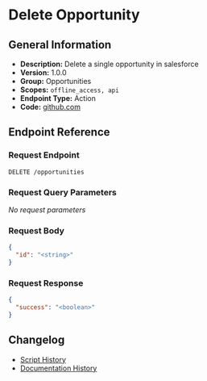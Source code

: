 <!-- BEGIN GENERATED CONTENT -->
# Delete Opportunity

## General Information

- **Description:** Delete a single opportunity in salesforce
- **Version:** 1.0.0
- **Group:** Opportunities
- **Scopes:** `offline_access, api`
- **Endpoint Type:** Action
- **Code:** [github.com](https://github.com/NangoHQ/integration-templates/tree/main/integrations/salesforce/actions/delete-opportunity.ts)


## Endpoint Reference

### Request Endpoint

`DELETE /opportunities`

### Request Query Parameters

_No request parameters_

### Request Body

```json
{
  "id": "<string>"
}
```

### Request Response

```json
{
  "success": "<boolean>"
}
```

## Changelog

- [Script History](https://github.com/NangoHQ/integration-templates/commits/main/integrations/salesforce/actions/delete-opportunity.ts)
- [Documentation History](https://github.com/NangoHQ/integration-templates/commits/main/integrations/salesforce/actions/delete-opportunity.md)

<!-- END  GENERATED CONTENT -->

